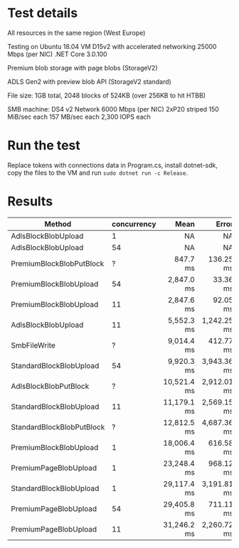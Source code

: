 # Test details

All resources in the same region (West Europe)

Testing on Ubuntu 18.04 VM D15v2 with accelerated networking 25000 Mbps (per NIC) .NET Core 3.0.100

Premium blob storage with page blobs (StorageV2)

ADLS Gen2 with preview blob API (StorageV2 standard)

File size: 1GB total, 2048 blocks of 524KB (over 256KB to hit HTBB)

SMB machine:
	DS4 v2
		Network 6000 Mbps (per NIC)
	2xP20 striped
		150 MiB/sec each
		157 MB/sec each
		2,300 IOPS each

# Run the test

Replace tokens with connections data in Program.cs, install dotnet-sdk, copy the files to the VM and run `sudo dotnet run -c Release`.

# Results

|                    Method | concurrency |        Mean |       Error |      StdDev |         Max |         Min | Rank |
|-------------------------- |------------ |------------:|------------:|------------:|------------:|------------:|-----:|
|       AdlsBlockBlobUpload |           1 |          NA |          NA |          NA |          NA |          NA |    ? |
|       AdlsBlockBlobUpload |          54 |          NA |          NA |          NA |          NA |          NA |    ? |
|  PremiumBlockBlobPutBlock |           ? |    847.7 ms |   136.25 ms |   156.90 ms |  1,367.9 ms |    706.0 ms |    1 |
|    PremiumBlockBlobUpload |          54 |  2,847.0 ms |    33.36 ms |    38.42 ms |  2,904.5 ms |  2,780.4 ms |    2 |
|    PremiumBlockBlobUpload |          11 |  2,847.6 ms |    92.05 ms |   106.00 ms |  3,037.1 ms |  2,600.2 ms |    2 |
|       AdlsBlockBlobUpload |          11 |  5,552.3 ms | 1,242.25 ms | 1,430.58 ms |  9,686.5 ms |  4,425.1 ms |    3 |
|              SmbFileWrite |           ? |  9,014.4 ms |   412.77 ms |   475.34 ms | 10,097.8 ms |  8,327.8 ms |    4 |
|   StandardBlockBlobUpload |          54 |  9,920.3 ms | 3,943.36 ms | 4,541.18 ms | 28,043.3 ms |  6,640.4 ms |    4 |
|     AdlsBlockBlobPutBlock |           ? | 10,521.4 ms | 2,912.01 ms | 3,353.47 ms | 15,859.1 ms |  4,218.8 ms |    4 |
|   StandardBlockBlobUpload |          11 | 11,179.1 ms | 2,569.15 ms | 2,958.64 ms | 19,721.5 ms |  7,886.1 ms |    4 |
| StandardBlockBlobPutBlock |           ? | 12,812.5 ms | 4,687.36 ms | 5,397.97 ms | 32,716.2 ms |  6,422.6 ms |    4 |
|    PremiumBlockBlobUpload |           1 | 18,006.4 ms |   616.58 ms |   407.83 ms | 18,864.7 ms | 17,480.8 ms |    5 |
|     PremiumPageBlobUpload |           1 | 23,248.4 ms |   968.12 ms |   640.35 ms | 25,035.3 ms | 22,867.3 ms |    6 |
|   StandardBlockBlobUpload |           1 | 29,117.4 ms | 3,191.81 ms | 3,675.69 ms | 42,567.2 ms | 25,427.9 ms |    7 |
|     PremiumPageBlobUpload |          54 | 29,405.8 ms |   711.11 ms |   818.92 ms | 31,537.0 ms | 28,300.6 ms |    7 |
|     PremiumPageBlobUpload |          11 | 31,246.2 ms | 2,260.72 ms | 2,603.45 ms | 33,924.2 ms | 21,759.5 ms |    8 |
